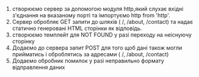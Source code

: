 1. створюємо сервер за допомогою модуля http,який слухає вхідні з'єднання на вказаному порті та імпортуємо http from 'http'.
2. Сервер обробляє GET запити до шляхів ( /, /about, /contact) та надає статично генеровані HTML сторінки як відповідь.
3. створюємо темплейт для NOT FOUND у разі переходу на неіснуючу сторінку
4. Додаємо до сервера запит POST для того щоб дані також могли прийматись і оброблятись за адресами ( /, /about, /contact)
5. Додаємо обробник помилок у разі неправильно формату відправлення даних
